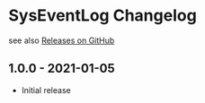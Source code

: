 # SysEventLog Changelog

see also [Releases on GitHub](https://github.com/mazzy-ax/SysEventLog/releases)

## 1.0.0 - 2021-01-05

* Initial release
